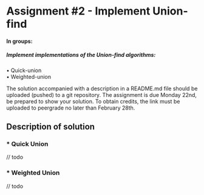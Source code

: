 # Assignment #2 - Implement Union-find

#### In groups:
##### Implement implementations of the Union-find algorithms:  
• Quick-union  
• Weighted-union  
  
The solution accompanied with a description in a README.md file should be uploaded (pushed) to a git repository. The assignment is due Monday 22nd, be prepared to show your solution. To obtain credits, the link must be uploaded to peergrade no later than February 28th.

## Description of solution
### * Quick Union
// todo
### * Weighted Union
// todo
